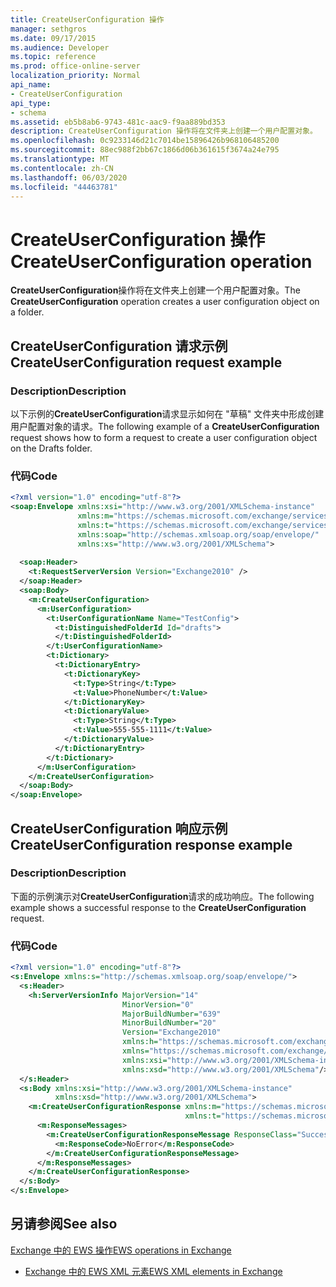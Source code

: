 ```yaml
---
title: CreateUserConfiguration 操作
manager: sethgros
ms.date: 09/17/2015
ms.audience: Developer
ms.topic: reference
ms.prod: office-online-server
localization_priority: Normal
api_name:
- CreateUserConfiguration
api_type:
- schema
ms.assetid: eb5b8ab6-9743-481c-aac9-f9aa889bd353
description: CreateUserConfiguration 操作将在文件夹上创建一个用户配置对象。
ms.openlocfilehash: 0c9233146d21c7014be15896426b968106485200
ms.sourcegitcommit: 88ec988f2bb67c1866d06b361615f3674a24e795
ms.translationtype: MT
ms.contentlocale: zh-CN
ms.lasthandoff: 06/03/2020
ms.locfileid: "44463781"
---
```

# <a name="createuserconfiguration-operation"></a><span data-ttu-id="0b916-103">CreateUserConfiguration 操作</span><span class="sxs-lookup"><span data-stu-id="0b916-103">CreateUserConfiguration operation</span></span>

<span data-ttu-id="0b916-104">**CreateUserConfiguration**操作将在文件夹上创建一个用户配置对象。</span><span class="sxs-lookup"><span data-stu-id="0b916-104">The **CreateUserConfiguration** operation creates a user configuration object on a folder.</span></span> 
  
## <a name="createuserconfiguration-request-example"></a><span data-ttu-id="0b916-105">CreateUserConfiguration 请求示例</span><span class="sxs-lookup"><span data-stu-id="0b916-105">CreateUserConfiguration request example</span></span>

### <a name="description"></a><span data-ttu-id="0b916-106">Description</span><span class="sxs-lookup"><span data-stu-id="0b916-106">Description</span></span>

<span data-ttu-id="0b916-107">以下示例的**CreateUserConfiguration**请求显示如何在 "草稿" 文件夹中形成创建用户配置对象的请求。</span><span class="sxs-lookup"><span data-stu-id="0b916-107">The following example of a **CreateUserConfiguration** request shows how to form a request to create a user configuration object on the Drafts folder.</span></span> 
  
### <a name="code"></a><span data-ttu-id="0b916-108">代码</span><span class="sxs-lookup"><span data-stu-id="0b916-108">Code</span></span>

```XML
<?xml version="1.0" encoding="utf-8"?>
<soap:Envelope xmlns:xsi="http://www.w3.org/2001/XMLSchema-instance"
               xmlns:m="https://schemas.microsoft.com/exchange/services/2006/messages"
               xmlns:t="https://schemas.microsoft.com/exchange/services/2006/types"
               xmlns:soap="http://schemas.xmlsoap.org/soap/envelope/"
               xmlns:xs="http://www.w3.org/2001/XMLSchema">
  
  <soap:Header>
    <t:RequestServerVersion Version="Exchange2010" />
  </soap:Header>
  <soap:Body>
    <m:CreateUserConfiguration>
      <m:UserConfiguration>
        <t:UserConfigurationName Name="TestConfig">
          <t:DistinguishedFolderId Id="drafts">
          </t:DistinguishedFolderId>
        </t:UserConfigurationName>
        <t:Dictionary>
          <t:DictionaryEntry>
            <t:DictionaryKey>
              <t:Type>String</t:Type>
              <t:Value>PhoneNumber</t:Value>
            </t:DictionaryKey>
            <t:DictionaryValue>
              <t:Type>String</t:Type>
              <t:Value>555-555-1111</t:Value>
            </t:DictionaryValue>
          </t:DictionaryEntry>
        </t:Dictionary>
      </m:UserConfiguration>  
    </m:CreateUserConfiguration>
  </soap:Body>
</soap:Envelope>
```

## <a name="createuserconfiguration-response-example"></a><span data-ttu-id="0b916-109">CreateUserConfiguration 响应示例</span><span class="sxs-lookup"><span data-stu-id="0b916-109">CreateUserConfiguration response example</span></span>

### <a name="description"></a><span data-ttu-id="0b916-110">Description</span><span class="sxs-lookup"><span data-stu-id="0b916-110">Description</span></span>

<span data-ttu-id="0b916-111">下面的示例演示对**CreateUserConfiguration**请求的成功响应。</span><span class="sxs-lookup"><span data-stu-id="0b916-111">The following example shows a successful response to the **CreateUserConfiguration** request.</span></span> 
  
### <a name="code"></a><span data-ttu-id="0b916-112">代码</span><span class="sxs-lookup"><span data-stu-id="0b916-112">Code</span></span>

```XML
<?xml version="1.0" encoding="utf-8"?>
<s:Envelope xmlns:s="http://schemas.xmlsoap.org/soap/envelope/">
  <s:Header>
    <h:ServerVersionInfo MajorVersion="14" 
                         MinorVersion="0" 
                         MajorBuildNumber="639" 
                         MinorBuildNumber="20" 
                         Version="Exchange2010" 
                         xmlns:h="https://schemas.microsoft.com/exchange/services/2006/types" 
                         xmlns="https://schemas.microsoft.com/exchange/services/2006/types" 
                         xmlns:xsi="http://www.w3.org/2001/XMLSchema-instance" 
                         xmlns:xsd="http://www.w3.org/2001/XMLSchema"/>
  </s:Header>
  <s:Body xmlns:xsi="http://www.w3.org/2001/XMLSchema-instance" 
          xmlns:xsd="http://www.w3.org/2001/XMLSchema">
    <m:CreateUserConfigurationResponse xmlns:m="https://schemas.microsoft.com/exchange/services/2006/messages" 
                                       xmlns:t="https://schemas.microsoft.com/exchange/services/2006/types">
      <m:ResponseMessages>
        <m:CreateUserConfigurationResponseMessage ResponseClass="Success">
          <m:ResponseCode>NoError</m:ResponseCode>
        </m:CreateUserConfigurationResponseMessage>
      </m:ResponseMessages>
    </m:CreateUserConfigurationResponse>
  </s:Body>
</s:Envelope>
```

## <a name="see-also"></a><span data-ttu-id="0b916-113">另请参阅</span><span class="sxs-lookup"><span data-stu-id="0b916-113">See also</span></span>



[<span data-ttu-id="0b916-114">Exchange 中的 EWS 操作</span><span class="sxs-lookup"><span data-stu-id="0b916-114">EWS operations in Exchange</span></span>](ews-operations-in-exchange.md)
  
- [<span data-ttu-id="0b916-115">Exchange 中的 EWS XML 元素</span><span class="sxs-lookup"><span data-stu-id="0b916-115">EWS XML elements in Exchange</span></span>](ews-xml-elements-in-exchange.md)

